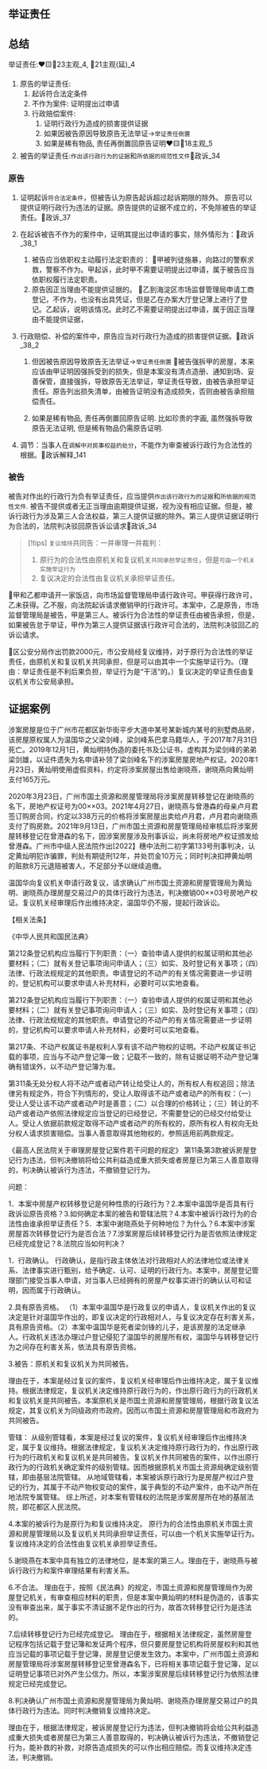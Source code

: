 ## 举证责任

## 总结

举证责任:❤️🟨🚪23主观_4, 🚪21主观(延)_4
1. 原告的举证责任:
    1. 起诉符合法定条件
    2. 不作为案件: 证明提出过申请
    3. 行政赔偿案件: 
        1. 证明行政行为造成的损害提供证据
        2. 如果因被告原因导致原告无法举证->`举证责任倒置` 
        3. 如果是稀有物品, 责任再倒置回原告证明❤️🟨🚪18主观_5
2. 被告的举证责任:`作出该行政行为的证据`和`所依据的规范性文件`🚪政诉_34


### 原告
1. 证明起诉`符合法定条件`，但被告认为原告起诉超过起诉期限的除外。
    原告可以提供证明行政行为违法的证据。原告提供的证据不成立的，不免除被告的举证责任。🚪政诉_37
1. 在起诉被告不作为的案件中，证明其提出过申请的事实，除外情形为：🚪政诉_38_1
    1. 被告应当依职权主动履行法定职责的：
        🍐甲被列徒施暴，向路过的警察求救，警察不作为。甲起诉，此时甲不需要证明提出过申请，属于被告应当依职权履行法定职责。
    2. 原告因正当理由不能提供证据的。
        🍐乙到海淀区市场监督管理局申请工商登记，不作为，也没有出具凭证，但是乙在办案大厅登记薄上进行了登记。乙起诉，说明该情况。此时乙不需要证明提出过申请，属于因正当理由不能提供证据，
2. 行政赔偿、补偿的案件中，原告应当对行政行为造成的损害提供证据。🚪政诉_38_2
    1. 但因被告原因导致原告无法举证->`举证责任倒置`
        🍐被告强拆甲的房屋，本来应该由甲证明因强拆受到的损失，但是本案没有清点造册、通知到场、妥善保管，直接强拆，导致原告无法举证，举证责任导致，由被告承担举证责任。原告列出损失清单，由被告证明没有造成损失，否则由被告承担赔偿责任。

    2. 如果是稀有物品, 责任再倒置回原告证明. 比如珍贵的字画, 虽然强拆导致原告无法证明, 但是稀有物品仍需原告证明.

3. 调节：当事人在`调解中对民事权益的处分`，不能作为审查被诉行政行为合法性的根据。🚪政诉解释_141

### 被告

被告对作出的行政行为负有举证责任，应当提供`作出该行政行为的证据`和`所依据的规范性文件`. 被告不提供或者无正当理由逾期提供证据，视为没有相应证据。但是，被诉行政行为涉及第三人合法权益，第三人提供证据的除外。第三人提供证据证明行为合法的，法院判决驳回原告诉讼请求🚪政诉_34

> [!tips]
> `复议维持`共同告：一并审理一并裁判：
> 1. 原行为的合法性由原机关和复议机关`共同承担举证责任`，但是`可由一个机关实施举证行为`
> 2. 复议决定的合法性由复议机关承担举证责任。


🍐甲和乙都申请开一家饭店，向市场监督管理局申请行政许可。甲获得行政许可，乙未获得。乙不服，向法院起诉请求撤销甲的行政许可。本案中，乙是原告，市场监督管理局是被告，甲是第三人。被诉行为合法性的举证责任由被告承担，但是，如果被告怠于举证，甲作为第三人提供证据该行政许可合法的，法院判决驳回乙的诉讼请求。

🍐区公安分局作出罚款2000元，市公安局经复议维持，对于原行为合法性的举证责任，由原机关和复议机关共同承担，但是可以由其中一个实施举证行为。（理由：举证责任是不利后果负担，举证行为是“干活”的。）复议决定的举证责任由复议机关市公安局承担。



## 证据案例

涉案房屋是位于广州市花都区新华街平步大道中某号某新城内某号的别墅商品房，该房屋原权属人为温国华之父梁剑峰，梁剑峰系巴拿马籍华人，于2017年7月31日死亡。2019年12月1日，黄灿明持伪造的委托书及公证书，虚构其为梁剑峰的弟弟梁剑雄，以证件遗失为名申请补领了梁剑峰名下的涉案房屋房地产权证。2020年1月23日，黄灿明使用虚假资料，约定将涉案房屋出售给谢晓燕，谢晓燕向黄灿明支付165万元。

2020年3月23日，广州市国土资源和房屋管理局将涉案房屋转移登记在谢晓燕的名下，房地产权证号为00××03。2021年4月27日，谢晓燕与曾港森的母亲卢月君签订购房合同，约定以338万元的价格将涉案房屋出卖给卢月君，卢月君向谢晓燕支付了购房款。2021年9月13日，广州市国土资源和房屋管理局经审核后将涉案房屋转移登记在曾港森的名下，因涉案房屋涉及刑事诉讼，尚未将房地产权证颁发给曾港森。广州市中级人民法院作出[2022】穗中法刑二初字第133号刑事判决，认定黄灿明犯诈骗罪，判处有期徒刑12年，并处罚金10万元；同时判决扣押黄灿明的赃款8万元退赔被害人，不足部分予以继续追缴。

温国华向复议机关申请行政复议，请求确认广州市国土资源和房屋管理局为黄灿明、谢晓燕办理房屋交易过户的具体行政行为违法，判决撤销00××03号房地产权证。复议机关经审理后作出维持决定，温国华仍不服，提起行政诉讼。

【相关法条】

《中华人民共和国民法典》

第212条登记机构应当履行下列职责：（一）查验申请人提供的权属证明和其他必要材料；（二）就有关登记事项询问申请人；（三）如实、及时登记有关事项；（四）法律、行政法规规定的其他职责。申请登记的不动产的有关情况需要进一步证明的，登记机构可以要求申请人补充材料，必要时可以实地查看。

第212条登记机构应当履行下列职责：（一）查验申请人提供的权属证明和其他必要材料；（二）就有关登记事项询问申请人；（三）如实、及时登记有关事项；（四）法律、行政法规规定的其他职责。申请登记的不动产的有关情况需要进一步证明的，登记机构可以要求申请人补充材料，必要时可以实地查看。

第217条、不动产权属证书是权利人享有该不动产物权的证明。不动产权属证书记载的事项，应当与不动产登记簿一致；记载不一致的，除有证据证明不动产登记簿确有错误外，以不动产登记簿为准。

第311条无处分权人将不动产或者动产转让给受让人的，所有权人有权追回；除法律另有规定外，符合下列情形的，受让人取得该不动产或者动产的所有权：（一）受让人受让该不动产或者动产时是善意；（二）以合理的价格转让；（三）转让的不动产或者动产依照法律规定应当登记的已经登记，不需要登记的已经交付给受让人。受让人依据前款规定取得不动产或者动产的所有权的，原所有权人有权向无处分权人请求损害赔偿。当事人善意取得其他物权的，参照适用前两款规定。

《最高人民法院关于审理房屋登记案件若干问题的规定》
第11条第3款被诉房屋登记行为违法，但判决撤销将给公共利益造成重大损失或者房屋已为第三人善意取得的，判决确认被诉行为违法，不撤销登记行为。

问题：

1．本案中房屋产权转移登记是何种性质的行政行为？2.本案中温国华是否具有行政诉讼原告资格？3.如何确定本案的被告和管辖法院？4.本案中被诉行政行为的合法性由谁承担举证责任？5．本案中谢晓燕处于何种地位？为什么？6.本案中涉案房屋首次转移登记行为是否合法？7.涉案房屋后续转移登记行为是否依照法律规定已经完成登记？8.法院应当如何判决？


1．行政确认。
行政确认，是指行政主体依法对行政相对人的法律地位或法律关系、法律事实进行甄别，给予确定、认可、证明的行政行为。本案中，房屋登记管理部门接受当事人申请，对当事人已经拥有的房屋产权事实进行的确认认可和证明，因而属于行政确认。

2.具有原告资格。
（1）本案中温国华是行政复议的申请人，复议机关作出的复议决定是针对温国华作出的，即复议决定的行政相对人，与复议决定存在利害关系，具有原告资格。（2）本案中温国华是死者梁剑锋的儿子，是该房屋的法定继承人。行政机关违法办理过户登记侵犯了温国华的房屋所有权，温国华与转移登记行为之间存在利害关系，依法具有原告资格。

3.被告：原机关和复议机关为共同被告。

理由在于，本案是经过复议的案件，复议机关经审理后作出维持决定，属于复议维持。根据法律规定，复议机关决定维持原行政行为的，作出原行政行为的行政机关和复议机关是共同被告。本案原机关是市国土资源和房屋管理局，根据行政复议法规定，其复议机关为同级政府市政府。因而以市国土资源和房屋管理局和市政府为共同被告。

管辖：
从级别管辖看，本案是经过复议的案件，复议机关经审理后作出维持决定，属于复议维持。根据法律规定，复议机关决定维持原行政行为的，作出原行政行为的行政机关和复议机关是共同被告。复议机关作共同被告的案件，以作出原行政行为的行政机关确定案件的级别管辖。因而根据原机关市国土资源局确定级别管辖，即由基层法院管辖。
从地域管辖看，本案被诉原行政行为是房屋产权过户登记的行为，其属于不动产物权变动的案件，属于典型的不动产案件，由不动产所在地法院专属管辖。
综上所述，对本案有管辖权的法院是涉案房屋所在地的基层法院，即花都区人民法院。

4.本案的被诉行为是原行为和复议维持决定。
原行为的合法性由原机关市国土资源和房屋管理局以及复议机关共同承担举证责任，可以由一个机关实施举证行为。
复议维持决定的合法性由复议机关承担举证责任。

5.谢晓燕在本案中具有独立的法律地位，是本案的第三人。理由在于，谢晓燕与被诉行政行为和案件审理结果有利害关系。

6.不合法。
理由在于，按照《民法典》的规定，市国土资源和房屋管理局作为房屋登记机关，有审查相应材料的职责，但是本案中黄灿明的材料是伪造的，该事实没有审查出来，属于事实不清证据不足作出的行为，故首次转移登记行为是违法的。

7.后续转移登记行为已经完成登记。
理由在于，根据相关法律规定，虽然房屋登记程序包括记载于登记簿和发证两个程序，但只要房屋登记机构将房屋权利和其他应当记载的事项记载于登记簿，房屋登记便发生效力。本案中，广州市国土资源和房屋管理局将涉案房屋转移登记至曾港森名下，已将相关事项记载于登记簿，足以证明登记事项已对外产生公信力。所以，本案涉案房屋后续转移登记行为依照法律规定已经完成登记。

8.判决确认广州市国土资源和房屋管理局为黄灿明、谢晓燕办理房屋交易过户的具体行政行为违法。同时判决撤销复议维持决定。

理由在于，根据法律规定，被诉房屋登记行为违法，但判决撤销将会给公共利益造成重大损失或者房屋已为第三人善意取得的，判决确认被诉行为违法，不撤销登记行为，能补救的补救，对原告造成损失的可以作出相应赔偿。而复议维持决定违法，判决撤销。 


